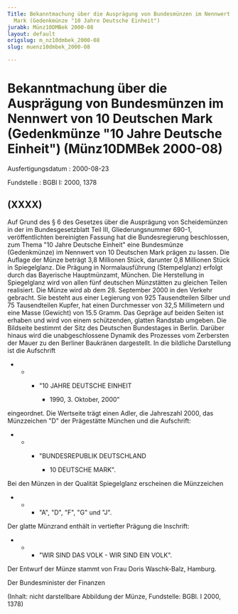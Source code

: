 ```yaml
---
Title: Bekanntmachung über die Ausprägung von Bundesmünzen im Nennwert von 10 Deutschen
  Mark (Gedenkmünze "10 Jahre Deutsche Einheit")
jurabk: Münz10DMBek 2000-08
layout: default
origslug: m_nz10dmbek_2000-08
slug: muenz10dmbek_2000-08

---
```


# Bekanntmachung über die Ausprägung von Bundesmünzen im Nennwert von 10 Deutschen Mark (Gedenkmünze "10 Jahre Deutsche Einheit") (Münz10DMBek 2000-08)

Ausfertigungsdatum
:   2000-08-23

Fundstelle
:   BGBl I: 2000, 1378

## (XXXX)

Auf Grund des § 6 des Gesetzes über die Ausprägung von Scheidemünzen
in der im Bundesgesetzblatt Teil III, Gliederungsnummer 690-1,
veröffentlichten bereinigten Fassung hat die Bundesregierung
beschlossen, zum Thema "10 Jahre Deutsche Einheit" eine Bundesmünze
(Gedenkmünze) im Nennwert von 10 Deutschen Mark prägen zu lassen.
Die Auflage der Münze beträgt 3,8 Millionen Stück, darunter 0,8
Millionen Stück in Spiegelglanz. Die Prägung in Normalausführung
(Stempelglanz) erfolgt durch das Bayerische Hauptmünzamt, München. Die
Herstellung in Spiegelglanz wird von allen fünf deutschen Münzstätten
zu gleichen Teilen realisiert. Die Münze wird ab dem 28. September
2000 in den Verkehr gebracht. Sie besteht aus einer Legierung von 925
Tausendteilen Silber und 75 Tausendteilen Kupfer, hat einen
Durchmesser von 32,5 Millimetern und eine Masse (Gewicht) von 15.5
Gramm. Das Gepräge auf beiden Seiten ist erhaben und wird von einem
schützenden, glatten Randstab umgeben.
Die Bildseite bestimmt der Sitz des Deutschen Bundestages in Berlin.
Darüber hinaus wird die unabgeschlossene Dynamik des Prozesses vom
Zerbersten der Mauer zu den Berliner Baukränen dargestellt. In die
bildliche Darstellung ist die Aufschrift

*
    *
        *   "10 JAHRE DEUTSCHE EINHEIT

            *   1990, 3. Oktober, 2000"












eingeordnet.
Die Wertseite trägt einen Adler, die Jahreszahl 2000, das Münzzeichen
"D" der Prägestätte München und die Aufschrift:

*
    *
        *   "BUNDESREPUBLIK DEUTSCHLAND

            *   10 DEUTSCHE MARK".












Bei den Münzen in der Qualität Spiegelglanz erscheinen die Münzzeichen

*
    *
        *   "A", "D", "F", "G" und "J".









Der glatte Münzrand enthält in vertiefter Prägung die Inschrift:

*
    *
        *   "WIR SIND DAS VOLK - WIR SIND EIN VOLK".









Der Entwurf der Münze stammt von Frau Doris Waschk-Balz, Hamburg.

Der Bundesminister der Finanzen

(Inhalt: nicht darstellbare Abbildung der Münze,
Fundstelle: BGBl. I 2000, 1378)

